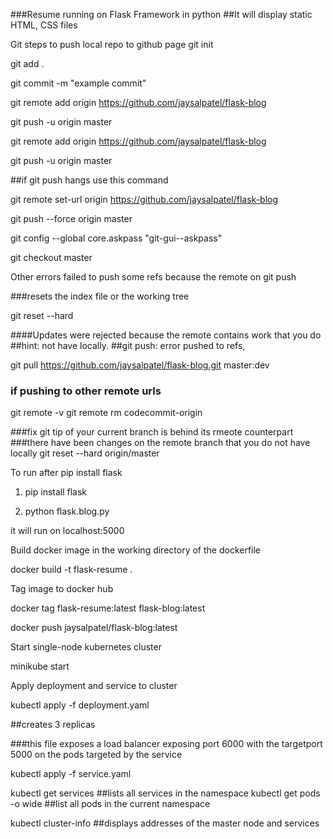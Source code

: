 ###Resume running on Flask Framework in python
##It will display static HTML, CSS files


Git steps to push local repo to github page
git init

git add .

git commit -m "example commit"

git remote add origin https://github.com/jaysalpatel/flask-blog

git push -u origin master

git remote add origin https://github.com/jaysalpatel/flask-blog

git push -u origin master


##if git push hangs use this command

git remote set-url origin https://github.com/jaysalpatel/flask-blog 

git push --force origin master

git config --global core.askpass "git-gui--askpass"


git checkout master


Other errors failed to push some refs because the remote on git push

###resets the index file or the working tree

git reset --hard


####Updates were rejected because the remote contains work that you do
##hint: not have locally.
##git push: error pushed to refs,

git pull https://github.com/jaysalpatel/flask-blog.git master:dev

### if pushing to other remote urls
git remote -v
git remote rm codecommit-origin

###fix git tip of your current branch is behind its rmeote counterpart
###there have been changes on the remote branch that you do not have locally
git reset --hard origin/master

To run after pip install flask

1. pip install flask

2. python flask.blog.py

it will run on localhost:5000



Build docker image in the working directory of the dockerfile


docker build -t flask-resume .

Tag image to docker hub

docker tag flask-resume:latest flask-blog:latest



docker push jaysalpatel/flask-blog:latest


Start single-node kubernetes cluster

minikube start

Apply deployment and service to cluster

kubectl apply -f deployment.yaml

##creates 3 replicas


###this file exposes a load balancer exposing port 6000 with the targetport 5000 on the pods targeted by the service

kubectl apply -f service.yaml

kubectl get services  ##lists all services in the namespace
kubectl get pods -o wide   ##list all pods in the current namespace

kubectl cluster-info  ##displays addresses of the master node and services
